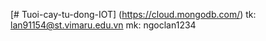 [# Tuoi-cay-tu-dong-IOT]
(https://cloud.mongodb.com/)
tk: lan91154@st.vimaru.edu.vn
mk: ngoclan1234
